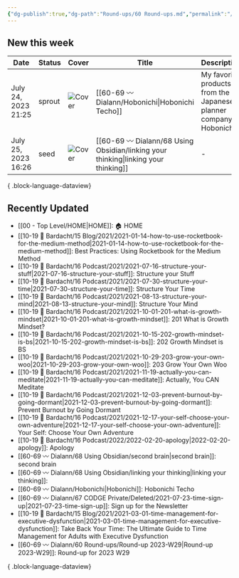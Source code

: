 ```yaml
---
{"dg-publish":true,"dg-path":"Round-ups/60 Round-ups.md","permalink":"/round-ups/60-round-ups/","title":"What's new this week","pinned":true,"contentClasses":"cards cards-1-1","noteIcon":"","created":"","updated":"2023-07-23T21:59:39.000-04:00"}
---
```



## New this week

| Date                | Status | Cover                                                                                                                                                                                                                         | Title                                                                                  | Description                                                      |
| ------------------- | ------ | ----------------------------------------------------------------------------------------------------------------------------------------------------------------------------------------------------------------------------- | -------------------------------------------------------------------------------------- | ---------------------------------------------------------------- |
| July 24, 2023 21:25 | sprout | ![Cover](https://images.unsplash.com/photo-1523920290228-4f321a939b4c?crop=entropy&cs=tinysrgb&fit=max&fm=jpg&ixid=M3wzNjAwOTd8MHwxfHNlYXJjaHwzMXx8amFwYW4lMjBwYXBlcnxlbnwwfDB8fHwxNjkwMjQ4NTEzfDA&ixlib=rb-4.0.3&q=80&w=400) | [[60-69 〰️ Dialann/Hobonichi\|Hobonichi Techo]]                                     | My favorite products from the Japanese planner company Hobonichi |
| July 25, 2023 16:26 | seed   | ![Cover]()                                                                                                                                                                                                                    | [[60-69 〰️ Dialann/68 Using Obsidian/linking your thinking\|linking your thinking]] | \-                                                               |

{ .block-language-dataview}

## Recently Updated
- [[00 - Top Level/HOME\|HOME]]: 🏠 HOME
- [[10-19 💢 Bardacht/15 Blog/2021/2021-01-14-how-to-use-rocketbook-for-the-medium-method\|2021-01-14-how-to-use-rocketbook-for-the-medium-method]]: Best Practices: Using Rocketbook for the Medium Method
- [[10-19 💢 Bardacht/16 Podcast/2021/2021-07-16-structure-your-stuff\|2021-07-16-structure-your-stuff]]: Structure your Stuff
- [[10-19 💢 Bardacht/16 Podcast/2021/2021-07-30-structure-your-time\|2021-07-30-structure-your-time]]: Structure Your Time
- [[10-19 💢 Bardacht/16 Podcast/2021/2021-08-13-structure-your-mind\|2021-08-13-structure-your-mind]]: Structure Your Mind
- [[10-19 💢 Bardacht/16 Podcast/2021/2021-10-01-201-what-is-growth-mindset\|2021-10-01-201-what-is-growth-mindset]]: 201 What is Growth Mindset?
- [[10-19 💢 Bardacht/16 Podcast/2021/2021-10-15-202-growth-mindset-is-bs\|2021-10-15-202-growth-mindset-is-bs]]: 202 Growth Mindset is BS
- [[10-19 💢 Bardacht/16 Podcast/2021/2021-10-29-203-grow-your-own-woo\|2021-10-29-203-grow-your-own-woo]]: 203 Grow Your Own Woo
- [[10-19 💢 Bardacht/16 Podcast/2021/2021-11-19-actually-you-can-meditate\|2021-11-19-actually-you-can-meditate]]: Actually, You CAN Meditate
- [[10-19 💢 Bardacht/16 Podcast/2021/2021-12-03-prevent-burnout-by-going-dormant\|2021-12-03-prevent-burnout-by-going-dormant]]: Prevent Burnout by Going Dormant
- [[10-19 💢 Bardacht/16 Podcast/2021/2021-12-17-your-self-choose-your-own-adventure\|2021-12-17-your-self-choose-your-own-adventure]]: Your Self: Choose Your Own Adventure
- [[10-19 💢 Bardacht/16 Podcast/2022/2022-02-20-apology\|2022-02-20-apology]]: Apology
- [[60-69 〰️ Dialann/68 Using Obsidian/second brain\|second brain]]: second brain
- [[60-69 〰️ Dialann/68 Using Obsidian/linking your thinking\|linking your thinking]]: 
- [[60-69 〰️ Dialann/Hobonichi\|Hobonichi]]: Hobonichi Techo
- [[60-69 〰️ Dialann/67 CODGE Private/Deleted/2021-07-23-time-sign-up\|2021-07-23-time-sign-up]]: Sign up for the Newsletter
- [[10-19 💢 Bardacht/15 Blog/2021/2021-03-01-time-management-for-executive-dysfunction\|2021-03-01-time-management-for-executive-dysfunction]]: Take Back Your Time: The Ultimate Guide to Time Management for Adults with Executive Dysfunction
- [[60-69 〰️ Dialann/60 Round-ups/Round-up 2023-W29\|Round-up 2023-W29]]: Round-up for 2023 W29

{ .block-language-dataview}






